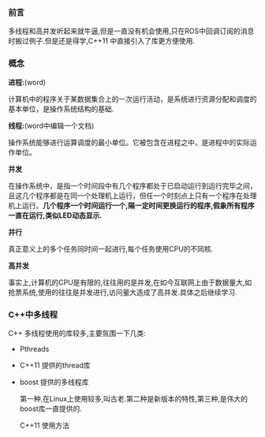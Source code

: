 ### 前言

多线程和高并发听起来就牛逼,但是一直没有机会使用,只在ROS中回调订阅的消息时搬过例子.但是还是得学,C++11 中直接引入了库更方便使用.

### 概念

**进程:**(word)  

计算机中的程序关于某数据集合上的一次运行活动，是系统进行资源分配和调度的基本单位，是操作系统结构的基础.

**线程:**(word中编辑一个文档)  

操作系统能够进行运算调度的最小单位。它被包含在进程之中，是进程中的实际运作单位。  

**并发**  

在操作系统中，是指一个时间段中有几个程序都处于已启动运行到运行完毕之间，且这几个程序都是在同一个处理机上运行，但任一个时刻点上只有一个程序在处理机上运行。**几个程序一个时间运行一个,隔一定时间更换运行的程序,假象所有程序一直在运行,类似LED动态显示.**  

**并行**  

真正意义上的多个任务同时间一起进行,每个任务使用CPU的不同核.  

**高并发**  

事实上,计算机的CPU是有限的,往往用的是并发,在如今互联网上由于数据量大,如抢票系统,使用的往往是并发进行,访问量大造成了高并发.具体之后继续学习.

### C++中多线程  

C++ 多线程使用的库较多,主要氛围一下几类:

- Pthreads
- C++11 提供的thread库
- boost 提供的多线程库

    第一种,在Linux上使用较多,叫古老.第二种是新版本的特性,第三种,是伟大的boost库一直提供的.

    C++11 使用方法  
    ```

    ```
